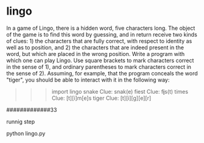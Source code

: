 lingo
=====




In a game of Lingo, there is a hidden word, five characters long. The object of the game is to find this word by guessing, and in return receive two kinds of clues: 1) the characters that are fully correct, with respect to identity as well as to position, and 2) the characters that are indeed present in the word, but which are placed in the wrong position. Write a program with which one can play Lingo. Use square brackets to mark characters correct in the sense of 1), and ordinary parentheses to mark characters correct in the sense of 2). Assuming, for example, that the program conceals the word "tiger", you should be able to interact with it in the following way:

>>> import lingo
snake
Clue: snak(e)
fiest
Clue: f[i](e)s(t)
times
Clue: [t][i]m[e]s
tiger
Clue: [t][i][g][e][r]


#############33

runnig step

python lingo.py

